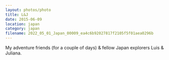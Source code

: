 ```yaml
---
layout: photos/photo
title: L&J
date: 2015-06-09
location: japan
category: japan
filename: 2022_05_01_Japan_00009_ea4c6b92027817f2105f5f01aea0296b
---
```

My adventure friends (for a couple of days) & fellow Japan explorers Luis & Juliana.
